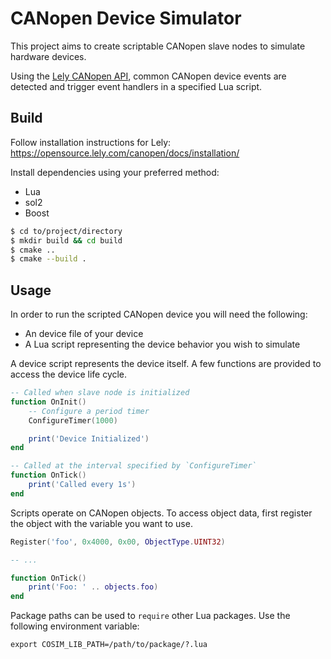 # CANopen Device Simulator

This project aims to create scriptable CANopen slave nodes to simulate hardware devices.

Using the [Lely CANopen API](https://opensource.lely.com/canopen/), common CANopen device events are detected and trigger event handlers in a specified Lua script.

Build
-----

Follow installation instructions for Lely: https://opensource.lely.com/canopen/docs/installation/

Install dependencies using your preferred method:

* Lua
* sol2
* Boost

```bash
$ cd to/project/directory
$ mkdir build && cd build
$ cmake ..
$ cmake --build .
```


Usage
-----

In order to run the scripted CANopen device you will need the following:

* An device file of your device
* A Lua script representing the device behavior you wish to simulate

A device script represents the device itself. A few functions are provided to access the device life cycle.

```lua
-- Called when slave node is initialized
function OnInit()
    -- Configure a period timer
    ConfigureTimer(1000)

    print('Device Initialized')
end

-- Called at the interval specified by `ConfigureTimer`
function OnTick()
    print('Called every 1s')
end
```

Scripts operate on CANopen objects. To access object data, first register the object with the variable you want to use.

```lua
Register('foo', 0x4000, 0x00, ObjectType.UINT32)

-- ...

function OnTick()
    print('Foo: ' .. objects.foo)
end
```

Package paths can be used to `require` other Lua packages. Use the following environment variable:

```
export COSIM_LIB_PATH=/path/to/package/?.lua
```
